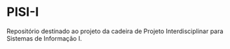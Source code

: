 # PISI-I
Repositório destinado ao projeto da cadeira de Projeto Interdisciplinar para Sistemas de Informação I.
